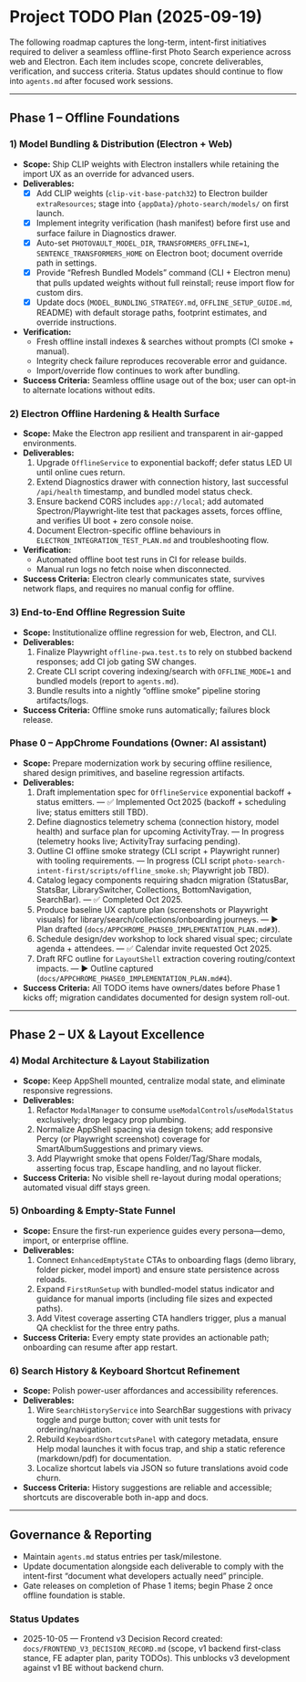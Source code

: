 # Project TODO Plan (2025-09-19)

The following roadmap captures the long-term, intent-first initiatives required to deliver a seamless offline-first Photo Search experience across web and Electron. Each item includes scope, concrete deliverables, verification, and success criteria. Status updates should continue to flow into `agents.md` after focused work sessions.

---

## Phase 1 – Offline Foundations

### 1) Model Bundling & Distribution (Electron + Web)

- **Scope:** Ship CLIP weights with Electron installers while retaining the import UX as an override for advanced users.
- **Deliverables:**
  - [x] Add CLIP weights (`clip-vit-base-patch32`) to Electron builder `extraResources`; stage into `{appData}/photo-search/models/` on first launch.
  - [x] Implement integrity verification (hash manifest) before first use and surface failure in Diagnostics drawer.
  - [x] Auto-set `PHOTOVAULT_MODEL_DIR`, `TRANSFORMERS_OFFLINE=1`, `SENTENCE_TRANSFORMERS_HOME` on Electron boot; document override path in settings.
  - [x] Provide “Refresh Bundled Models” command (CLI + Electron menu) that pulls updated weights without full reinstall; reuse import flow for custom dirs.
  - [x] Update docs (`MODEL_BUNDLING_STRATEGY.md`, `OFFLINE_SETUP_GUIDE.md`, README) with default storage paths, footprint estimates, and override instructions.
- **Verification:**
  - Fresh offline install indexes & searches without prompts (CI smoke + manual).
  - Integrity check failure reproduces recoverable error and guidance.
  - Import/override flow continues to work after bundling.
- **Success Criteria:** Seamless offline usage out of the box; user can opt-in to alternate locations without edits.

### 2) Electron Offline Hardening & Health Surface

- **Scope:** Make the Electron app resilient and transparent in air-gapped environments.
- **Deliverables:**
  1. Upgrade `OfflineService` to exponential backoff; defer status LED UI until online cues return.
  2. Extend Diagnostics drawer with connection history, last successful `/api/health` timestamp, and bundled model status check.
  3. Ensure backend CORS includes `app://local`; add automated Spectron/Playwright-lite test that packages assets, forces offline, and verifies UI boot + zero console noise.
  4. Document Electron-specific offline behaviours in `ELECTRON_INTEGRATION_TEST_PLAN.md` and troubleshooting flow.
- **Verification:**
  - Automated offline boot test runs in CI for release builds.
  - Manual run logs no fetch noise when disconnected.
- **Success Criteria:** Electron clearly communicates state, survives network flaps, and requires no manual config for offline.

### 3) End-to-End Offline Regression Suite

- **Scope:** Institutionalize offline regression for web, Electron, and CLI.
- **Deliverables:**
  1. Finalize Playwright `offline-pwa.test.ts` to rely on stubbed backend responses; add CI job gating SW changes.
  2. Create CLI script covering indexing/search with `OFFLINE_MODE=1` and bundled models (report to `agents.md`).
  3. Bundle results into a nightly “offline smoke” pipeline storing artifacts/logs.
- **Success Criteria:** Offline smoke runs automatically; failures block release.

### Phase 0 – AppChrome Foundations (Owner: AI assistant)

- **Scope:** Prepare modernization work by securing offline resilience, shared design primitives, and baseline regression artifacts.
- **Deliverables:**
  1. Draft implementation spec for `OfflineService` exponential backoff + status emitters. — ✅ Implemented Oct 2025 (backoff + scheduling live; status emitters still TBD).
  2. Define diagnostics telemetry schema (connection history, model health) and surface plan for upcoming ActivityTray. — In progress (telemetry hooks live; ActivityTray surfacing pending).
  3. Outline CI offline smoke strategy (CLI script + Playwright runner) with tooling requirements. — In progress (CLI script `photo-search-intent-first/scripts/offline_smoke.sh`; Playwright job TBD).
  4. Catalog legacy components requiring shadcn migration (StatusBar, StatsBar, LibrarySwitcher, Collections, BottomNavigation, SearchBar). — ✅ Completed Oct 2025.
  5. Produce baseline UX capture plan (screenshots or Playwright visuals) for library/search/collections/onboarding journeys. — ▶️ Plan drafted (`docs/APPCHROME_PHASE0_IMPLEMENTATION_PLAN.md#3`).
  6. Schedule design/dev workshop to lock shared visual spec; circulate agenda + attendees. — ✅ Calendar invite requested Oct 2025.
  7. Draft RFC outline for `LayoutShell` extraction covering routing/context impacts. — ▶️ Outline captured (`docs/APPCHROME_PHASE0_IMPLEMENTATION_PLAN.md#4`).
- **Success Criteria:** All TODO items have owners/dates before Phase 1 kicks off; migration candidates documented for design system roll-out.

---

## Phase 2 – UX & Layout Excellence

### 4) Modal Architecture & Layout Stabilization

- **Scope:** Keep AppShell mounted, centralize modal state, and eliminate responsive regressions.
- **Deliverables:**
  1. Refactor `ModalManager` to consume `useModalControls`/`useModalStatus` exclusively; drop legacy prop plumbing.
  2. Normalize AppShell spacing via design tokens; add responsive Percy (or Playwright screenshot) coverage for SmartAlbumSuggestions and primary views.
  3. Add Playwright smoke that opens Folder/Tag/Share modals, asserting focus trap, Escape handling, and no layout flicker.
- **Success Criteria:** No visible shell re-layout during modal operations; automated visual diff stays green.

### 5) Onboarding & Empty-State Funnel

- **Scope:** Ensure the first-run experience guides every persona—demo, import, or enterprise offline.
- **Deliverables:**
  1. Connect `EnhancedEmptyState` CTAs to onboarding flags (demo library, folder picker, model import) and ensure state persistence across reloads.
  2. Expand `FirstRunSetup` with bundled-model status indicator and guidance for manual imports (including file sizes and expected paths).
  3. Add Vitest coverage asserting CTA handlers trigger, plus a manual QA checklist for the three entry paths.
- **Success Criteria:** Every empty state provides an actionable path; onboarding can resume after app restart.

### 6) Search History & Keyboard Shortcut Refinement

- **Scope:** Polish power-user affordances and accessibility references.
- **Deliverables:**
  1. Wire `SearchHistoryService` into SearchBar suggestions with privacy toggle and purge button; cover with unit tests for ordering/navigation.
  2. Rebuild `KeyboardShortcutsPanel` with category metadata, ensure Help modal launches it with focus trap, and ship a static reference (markdown/pdf) for documentation.
  3. Localize shortcut labels via JSON so future translations avoid code churn.
- **Success Criteria:** History suggestions are reliable and accessible; shortcuts are discoverable both in-app and docs.

---

## Governance & Reporting

- Maintain `agents.md` status entries per task/milestone.
- Update documentation alongside each deliverable to comply with the intent-first “document what developers actually need” principle.
- Gate releases on completion of Phase 1 items; begin Phase 2 once offline foundation is stable.

### Status Updates

- 2025-10-05 — Frontend v3 Decision Record created: `docs/FRONTEND_V3_DECISION_RECORD.md` (scope, v1 backend first-class stance, FE adapter plan, parity TODOs). This unblocks v3 development against v1 BE without backend churn.
